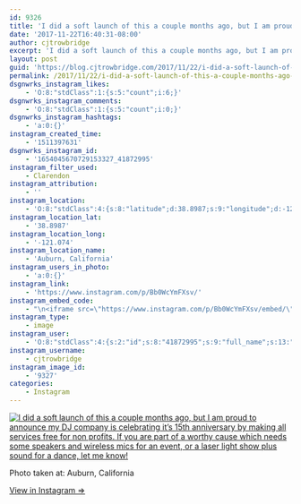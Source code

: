 ```yaml
---
id: 9326
title: 'I did a soft launch of this a couple months ago, but I am proud to announce my DJ company is celebrating it&#8217;s 15th anniversary by making all services free for non profits. If you are part of a worthy cause which needs some speakers and wireless mics for an event, or a laser light show plus sound for a dance, let me know!'
date: '2017-11-22T16:40:31-08:00'
author: cjtrowbridge
excerpt: 'I did a soft launch of this a couple months ago, but I am proud to announce my DJ company is celebrating it''s 15th anniversary by making all services free for non profits. If you are part of a worthy cause which needs some speakers and wireless mics for an event, or a laser light show plus sound for a dance, let me know!'
layout: post
guid: 'https://blog.cjtrowbridge.com/2017/11/22/i-did-a-soft-launch-of-this-a-couple-months-ago-but-i-am-proud-to-announce-my-dj-company-is-celebrating-its-15th-anniversary-by-making-all-services-free-for-non-profits-if-you-are-part-of-a-worthy/'
permalink: /2017/11/22/i-did-a-soft-launch-of-this-a-couple-months-ago-but-i-am-proud-to-announce-my-dj-company-is-celebrating-its-15th-anniversary-by-making-all-services-free-for-non-profits-if-you-are-part-of-a-worthy/
dsgnwrks_instagram_likes:
    - 'O:8:"stdClass":1:{s:5:"count";i:6;}'
dsgnwrks_instagram_comments:
    - 'O:8:"stdClass":1:{s:5:"count";i:0;}'
dsgnwrks_instagram_hashtags:
    - 'a:0:{}'
instagram_created_time:
    - '1511397631'
dsgnwrks_instagram_id:
    - '1654045670729153327_41872995'
instagram_filter_used:
    - Clarendon
instagram_attribution:
    - ''
instagram_location:
    - 'O:8:"stdClass":4:{s:8:"latitude";d:38.8987;s:9:"longitude";d:-121.074;s:4:"name";s:18:"Auburn, California";s:2:"id";i:218405825;}'
instagram_location_lat:
    - '38.8987'
instagram_location_long:
    - '-121.074'
instagram_location_name:
    - 'Auburn, California'
instagram_users_in_photo:
    - 'a:0:{}'
instagram_link:
    - 'https://www.instagram.com/p/Bb0WcYmFXsv/'
instagram_embed_code:
    - "\n<iframe src=\"https://www.instagram.com/p/Bb0WcYmFXsv/embed/\" width=\"612\" height=\"710\" frameborder=\"0\" scrolling=\"no\" allowtransparency=\"true\" class=\"insta-image-embed\"></iframe>\n"
instagram_type:
    - image
instagram_user:
    - 'O:8:"stdClass":4:{s:2:"id";s:8:"41872995";s:9:"full_name";s:13:"CJ Trowbridge";s:15:"profile_picture";s:96:"https://scontent.cdninstagram.com/t51.2885-19/s150x150/13724650_1188772791164794_142557231_a.jpg";s:8:"username";s:12:"cjtrowbridge";}'
instagram_username:
    - cjtrowbridge
instagram_image_id:
    - '9327'
categories:
    - Instagram
---
```


[![I did a soft launch of this a couple months ago, but I am proud to announce my DJ company is celebrating it’s 15th anniversary by making all services free for non profits. If you are part of a worthy cause which needs some speakers and wireless mics for an event, or a laser light show plus sound for a dance, let me know!](https://blog.cjtrowbridge.com/wp-content/uploads/2017/11/1511397631-1-1.jpg)](https://www.instagram.com/p/Bb0WcYmFXsv/)

Photo taken at: Auburn, California

[View in Instagram ⇒](https://www.instagram.com/p/Bb0WcYmFXsv/)
